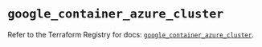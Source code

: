 # `google_container_azure_cluster`

Refer to the Terraform Registry for docs: [`google_container_azure_cluster`](https://registry.terraform.io/providers/hashicorp/google-beta/5.29.0/docs/resources/google_container_azure_cluster).
